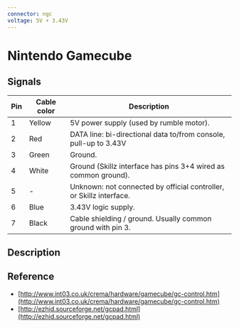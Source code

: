 ```yaml
---
connector: ngc
voltage: 5V + 3.43V
---
```


# Nintendo Gamecube

## Signals

|Pin|Cable color|Description|
|-|------|-|
|1|Yellow|5V power supply (used by rumble motor).
|2|Red   |DATA line: bi-directional data to/from console, pull-up to 3.43V
|3|Green |Ground.
|4|White |Ground (Skillz interface has pins 3+4 wired as common ground).
|5|-     |Unknown: not connected by official controller, or Skillz interface.
|6|Blue  |3.43V logic supply.
|7|Black |Cable shielding / ground. Usually common ground with pin 3.

## Description

## Reference
- [http://www.int03.co.uk/crema/hardware/gamecube/gc-control.htm](http://www.int03.co.uk/crema/hardware/gamecube/gc-control.htm)
- [http://ezhid.sourceforge.net/gcpad.html](http://ezhid.sourceforge.net/gcpad.html)
